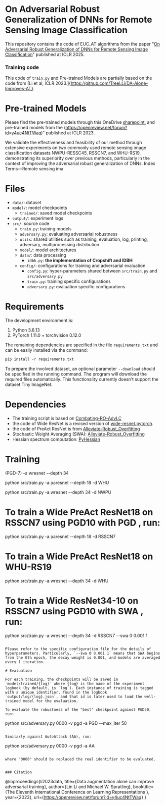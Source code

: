 # On Adversarial Robust Generalization of DNNs for Remote Sensing Image Classification

This repository contains the code of EUC_AT algorithms from the paper "[On Adversarial Robust Generalization of DNNs for Remote Sensing Image Classification](https://openreview.net/forum?id=y4uc4NtTWaq)" published at ICLR 2025.


### Training code
This code of `train.py` and Pre-trained Models are partially based on the code from [Li et al, ICLR 2023.]{https://github.com/TreeLLi/DA-Alone-Improves-AT}.

# Pre-trained Models
Please find the pre-trained models through this OneDrive [sharepoint.](https://emckclac-my.sharepoint.com/:f:/g/personal/k19010102_kcl_ac_uk/EnVH6skz4q1FoamAcrPRkdgBpNEDkpL9cSIgttJDjKs1AQ)
 and pre-trained models from the (https://openreview.net/forum?id=y4uc4NtTWaq)" published at ICLR 2023.

We validate the effectiveness and feasibility of our method through extensive experiments on two commonly used remote sensing image classification datasets NWPU-RESSC45, RSSCN7,
and WHU-RS19, demonstrating its superiority over previous methods, particularly in the context of improving the adversarial robust generalization of DNNs. Index Terms—Remote sensing ima

# Files

* `data/`: dataset
* `model/`: model checkpoints
  * `trained/`: saved model checkpoints
* `output/`: experiment logs
* `src/`: source code
  * `train.py`: training models
  * `adversary.py`: evaluating adversarial robustness
  * `utils`: shared utilities such as training, evaluation, log, printing, adversary, multiprocessing distribution
  * `model/`: model architectures
  * `data/`: data processing
    * `idbh.py`: **the implementation of Cropshift and IDBH**
  * `config/`: configurations for training and adversarial evaluation
    * `config.py`: hyper-parameters shared between `src/train.py` and `src/adversary.py`
    * `train.py`: training specific configurations
    * `adversary.py`: evaluation specific configurations

# Requirements

The development environment is:

1. Python 3.8.13
2. PyTorch 1.11.0 + torchvision 0.12.0

The remaining dependencies are specified in the file `requirements.txt` and can be easily installed via the command:

```p
pip install -r requirements.txt
```

To prepare the involved dataset, an optional parameter `--download` should be specified in the running command. The program will download the required files automatically. This functionality currently doesn't support the dataset Tiny ImageNet.

# Dependencies

* The training script is based on [Combating-RO-AdvLC](https://github.com/TreeLLi/Combating-RO-AdvLC)
* the code of Wide ResNet is a revised version of [wide-resnet.pytorch](https://github.com/meliketoy/wide-resnet.pytorch).
* the code of PreAct ResNet is from [Alleviate-Robust_Overfitting](https://github.com/VITA-Group/Alleviate-Robust-Overfitting)
* Stochastic Weight Averaging (SWA): [Alleviate-Robust_Overfitting](https://github.com/VITA-Group/Alleviate-Robust-Overfitting)
* Hessian spectrum computation: [PyHessian](https://github.com/amirgholami/PyHessian)

# Training
(PGD-7)  -a wresnet --depth 34 

python src/train.py -a paresnet --depth 18 -d WHU

python src/train.py -a wresnet --depth 34 -d NWPU


# To train a Wide  PreAct ResNet18 on  RSSCN7 using PGD10 with PGD , run:
python src/train.py -a paresnet --depth 18 -d RSSCN7

# To train a Wide  PreAct ResNet18 on  WHU-RS19
python src/train.py -a wresnet --depth 34 -d WHU

# To train a Wide ResNet34-10 on  RSSCN7 using PGD10 with SWA , run:


python src/train.py -a wresnet --depth 34 -d RSSCN7 --swa 0 0.001 1


```

Please refer to the specific configuration file for the details of hyperparameters. Particularly, `--swa 0 0.001 1` means that SWA begins from the 0th epoch, the decay weight is 0.001, and models are averaged every 1 iteration.

# Evaluation

For each training, the checkpoints will be saved in `model/trained/{log}` where {log} is the name of the experiment logbook (by default, is `log`). Each instance of training is tagged with a unique identifier, found in the logbook `output/log/{log}.json`, and that id is later used to load the well-trained model for the evaluation.

To evaluate the robustness of the "best" checkpoint against PGD50, run:

```
python src/adversary.py 0000 -v pgd -a PGD --max_iter 50
```

Similarly against AutoAttack (AA), run:

```
python src/adversary.py 0000 -v pgd -a AA
```

where "0000" should be replaced the real identifier to be evaluated.


### Citation
```
@inproceedings{li2023data,
title={Data augmentation alone can improve adversarial training},
author={Lin Li and Michael W. Spratling},
booktitle={The Eleventh International Conference on Learning Representations },
year={2023},
url={https://openreview.net/forum?id=y4uc4NtTWaq}
}